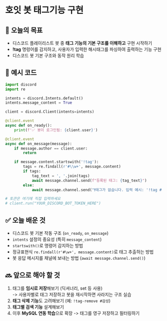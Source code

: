 # 호잇 봇 태그기능 구현

## 📅 오늘의 목표
* 디스코드 플레이리스트 봇 중 **태그 기능의 기본 구조를 이해하고** 구현 시작하기
* **!tag** 명렁어를 감지하고, 사용자가 입력한 해시태그를 파싱하여 출력하는 기능 구현
* 디스코드 봇 기본 구조와 동작 원리 학습

## 📌 예시 코드
```python
import discord
import re

intents = discord.Intents.default()
intents.message_content = True

client = discord.Client(intents=intents)

@client.event
async def on_ready():
    print(f'✅ 봇이 로그인됨: {client.user}')

@client.event
async def on_message(message):
    if message.author == client.user:
        return

    if message.content.startswith('!tag'):
        tags = re.findall(r'#\\w+', message.content)
        if tags:
            tag_text = ', '.join(tags)
            await message.channel.send(f"등록된 태그: {tag_text}")
        else:
            await message.channel.send("❗태그가 없습니다. 입력 예시: '!tag #공부 #감성'")

# 토큰은 여기에 직접 입력하세요
# client.run("YOUR_DISCORD_BOT_TOKEN_HERE")
```

## ✅ 오늘 배운 것
* 디스코드 봇 기본 작동 구조 (`on_ready`, `on_message`)
* `intents` 설정의 중요성 (특히 `message_content`)
* `startswith()`로 명령어 감지하는 방법
* 정규표현식 `re.findall(r'#\w+', message.content)`로 태그 추출하는 방법
* 봇 응답 메시지를 채널에 보내는 방법 (`await message.channel.send()`)

## 🔜 앞으로 해야 할 것
1. 태그를 **임시로 저장**해보기 (딕셔너리, set 등 사용)  
   -> 사용자별로 태그 저장하고 봇을 재시작하면 사라지는 구조 실습
2. **태그 삭제 기능**도 고려해보기 (예: `!tag-remove #감성`)
3. **태그별 검색 기능** 설계해보기
4. 이후 **MySQL 연동 학습**으로 확장 -> 태그를 영구 저장하고 필터링하기
